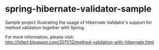 spring-hibernate-validator-sample
=================================

Sample project illustrating the usage of Hibernate Validator's support for method validation together with Spring.

For more information, please visit: http://hillert.blogspot.com/2011/12/method-validation-with-hibernate.html
